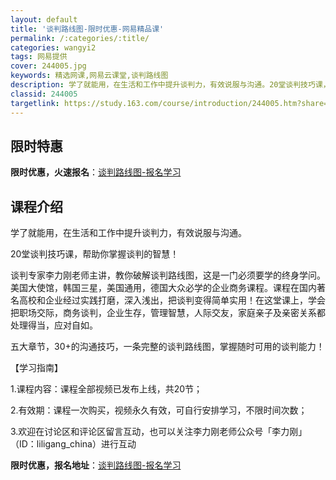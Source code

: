 ```yaml
---
layout: default
title: '谈判路线图-限时优惠-网易精品课'
permalink: /:categories/:title/
categories: wangyi2
tags: 网易提供
cover: 244005.jpg
keywords: 精选网课,网易云课堂,谈判路线图
description: 学了就能用，在生活和工作中提升谈判力，有效说服与沟通。20堂谈判技巧课，帮助你掌握谈判的智慧！谈判专家李力刚老师主讲，教
classid: 244005
targetlink: https://study.163.com/course/introduction/244005.htm?share=1&shareId=1025206652&utm_campaign=share&utm_medium=iphoneShare&utm_source=&utm_u=1025206652
---
```


## 限时特惠

**限时优惠，火速报名**：[谈判路线图-报名学习](https://study.163.com/course/introduction/244005.htm?share=1&shareId=1025206652&utm_campaign=share&utm_medium=iphoneShare&utm_source=&utm_u=1025206652)

## 课程介绍

学了就能用，在生活和工作中提升谈判力，有效说服与沟通。

20堂谈判技巧课，帮助你掌握谈判的智慧！



谈判专家李力刚老师主讲，教你破解谈判路线图，这是一门必须要学的终身学问。美国大使馆，韩国三星，美国通用，德国大众必学的企业商务课程。课程在国内著名高校和企业经过实践打磨，深入浅出，把谈判变得简单实用！在这堂课上，学会把职场交际，商务谈判，企业生存，管理智慧，人际交友，家庭亲子及亲密关系都处理得当，应对自如。



五大章节，30+的沟通技巧，一条完整的谈判路线图，掌握随时可用的谈判能力！



【学习指南】

1.课程内容：课程全部视频已发布上线，共20节；

2.有效期：课程一次购买，视频永久有效，可自行安排学习，不限时间次数；

3.欢迎在讨论区和评论区留言互动，也可以关注李力刚老师公众号「李力刚」（ID：liligang_china）进行互动

**限时优惠，报名地址**：[谈判路线图-报名学习](https://study.163.com/course/introduction/244005.htm?share=1&shareId=1025206652&utm_campaign=share&utm_medium=iphoneShare&utm_source=&utm_u=1025206652)

